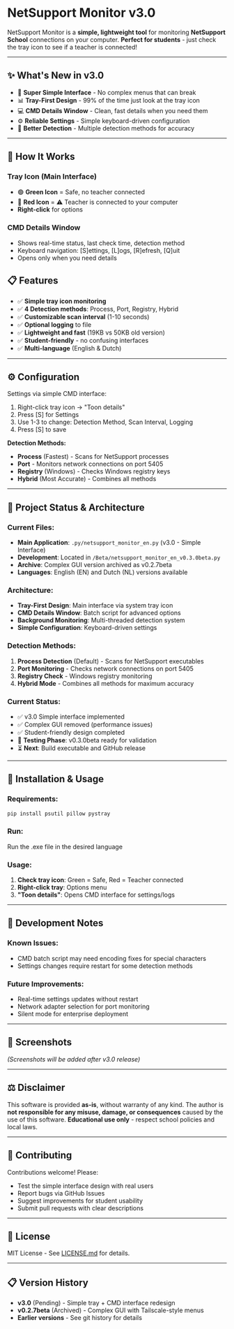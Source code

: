 # NetSupport Monitor v3.0

NetSupport Monitor is a **simple, lightweight tool** for monitoring **NetSupport School** connections on your computer.
**Perfect for students** - just check the tray icon to see if a teacher is connected!

---

## ✨ What's New in v3.0
- 🎯 **Super Simple Interface** - No complex menus that can break
- 📊 **Tray-First Design** - 99% of the time just look at the tray icon
- 💻 **CMD Details Window** - Clean, fast details when you need them
- ⚙️ **Reliable Settings** - Simple keyboard-driven configuration
- 🔧 **Better Detection** - Multiple detection methods for accuracy

---

## 🚀 How It Works

### **Tray Icon (Main Interface)**
- 🟢 **Green Icon** = Safe, no teacher connected
- 🔴 **Red Icon** = ⚠️ Teacher is connected to your computer
- **Right-click** for options

### **CMD Details Window**
- Shows real-time status, last check time, detection method
- Keyboard navigation: [S]ettings, [L]ogs, [R]efresh, [Q]uit
- Opens only when you need details

## 📋 Features
- ✅ **Simple tray icon monitoring**
- ✅ **4 Detection methods**: Process, Port, Registry, Hybrid
- ✅ **Customizable scan interval** (1-10 seconds)
- ✅ **Optional logging** to file
- ✅ **Lightweight and fast** (19KB vs 50KB old version)
- ✅ **Student-friendly** - no confusing interfaces
- ✅ **Multi-language** (English & Dutch)

---

## ⚙️ Configuration

Settings via simple CMD interface:
1. Right-click tray icon → "Toon details"
2. Press [S] for Settings
3. Use 1-3 to change: Detection Method, Scan Interval, Logging
4. Press [S] to save

**Detection Methods:**
- **Process** (Fastest) - Scans for NetSupport processes
- **Port** - Monitors network connections on port 5405
- **Registry** (Windows) - Checks Windows registry keys
- **Hybrid** (Most Accurate) - Combines all methods  

---

## 📂 Project Status & Architecture

### **Current Files:**
- **Main Application**: `.py/netsupport_monitor_en.py` (v3.0 - Simple Interface)
- **Development**: Located in `/Beta/netsupport_monitor_en_v0.3.0beta.py`
- **Archive**: Complex GUI version archived as v0.2.7beta
- **Languages**: English (EN) and Dutch (NL) versions available

### **Architecture:**
- **Tray-First Design**: Main interface via system tray icon
- **CMD Details Window**: Batch script for advanced options
- **Background Monitoring**: Multi-threaded detection system
- **Simple Configuration**: Keyboard-driven settings

### **Detection Methods:**
1. **Process Detection** (Default) - Scans for NetSupport executables
2. **Port Monitoring** - Checks network connections on port 5405
3. **Registry Check** - Windows registry monitoring
4. **Hybrid Mode** - Combines all methods for maximum accuracy

### **Current Status:**
- ✅ v3.0 Simple interface implemented
- ✅ Complex GUI removed (performance issues)
- ✅ Student-friendly design completed
- 🧪 **Testing Phase**: v0.3.0beta ready for validation
- ⏳ **Next**: Build executable and GitHub release

---

## 🚀 Installation & Usage

### **Requirements:**
```bash
pip install psutil pillow pystray
```

### **Run:**
Run the .exe file in the desired language

### **Usage:**
1. **Check tray icon**: Green = Safe, Red = Teacher connected
2. **Right-click tray**: Options menu
3. **"Toon details"**: Opens CMD interface for settings/logs

---

## 🔧 Development Notes

### **Known Issues:**
- CMD batch script may need encoding fixes for special characters
- Settings changes require restart for some detection methods

### **Future Improvements:**
- Real-time settings updates without restart
- Network adapter selection for port monitoring
- Silent mode for enterprise deployment

---

## 📱 Screenshots
_(Screenshots will be added after v3.0 release)_

---

## ⚖️ Disclaimer
This software is provided **as-is**, without warranty of any kind.
The author is **not responsible for any misuse, damage, or consequences** caused by the use of this software.
**Educational use only** - respect school policies and local laws.

---

## 🤝 Contributing
Contributions welcome! Please:
- Test the simple interface design with real users
- Report bugs via GitHub Issues
- Suggest improvements for student usability
- Submit pull requests with clear descriptions

---

## 📄 License
MIT License - See [LICENSE.md](LICENSE.md) for details.

---

## 📋 Version History
- **v3.0** (Pending) - Simple tray + CMD interface redesign
- **v0.2.7beta** (Archived) - Complex GUI with Tailscale-style menus
- **Earlier versions** - See git history for details